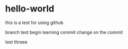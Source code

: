 # hello-world
this is a test for using github

branch test
begin learning commit change on the commit




test threee
